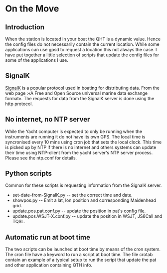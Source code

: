# On the Move
## Introduction

When the station is located in your boat the QHT is a dynamic value. 
Hence the config files do not necessarily contain the current location.
While some applications can use gpsd to request a location this not
always the case. I have put together a little selection of scripts that update the config files for some of the applications I use. 

## SignalK

[SignalK](https://signalk.org/) is a popular protocol used in boating 
for distributing data. From the web page :«A Free and Open Source universal 
marine data exchange format». The requests for data from the SignalK server 
is done using the http protocol.

## No internet, no NTP server
While the Yacht computer is expected to only be running when the instruments are
running it do not have its own GPS. The local time is syncronised every 10 mins using
cron job that sets the local clock. This time is picked up by NTP if there is no
internet and others systems can update their time using NTP-client from the yacht 
server's NTP server process. Please see the ntp.conf for details. 

## Python scripts
Common for these scripts is requesting information from the SignalK server.

- set-date-from-SignalK.py --  set the correct time and date.
- showpos.py  -- Emit a lat, lon position and corresponding Maidenhead grid.
- update.pos.pat.conf.py --  update the position in pat's config file.
- update.pos.WSJT-X.conf.py -- update the position in WSJT, JS8Call and TQSL.

## Automatic run at boot time
The two scripts can be launched at boot time by means of the cron system.
The cron file have a keyword to run a script at boot time. The file crotab
contain an example of a typical setup to run the script that update the pat and
other application containing QTH info.


